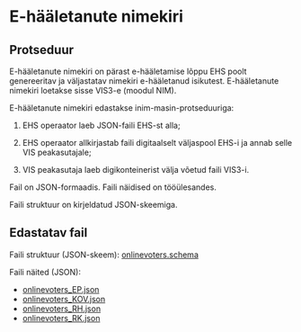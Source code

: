 # E-hääletanute nimekiri

## Protseduur

E-hääletanute nimekiri on pärast e-hääletamise lõppu EHS poolt genereeritav ja väljastatav nimekiri e-hääletanud isikutest. E-hääletanute nimekiri loetakse sisse VIS3-e (moodul NIM).

E-hääletanute nimekiri edastakse inim-masin-protseduuriga:

1) EHS operaator laeb JSON-faili EHS-st alla;

2) EHS operaator allkirjastab faili digitaalselt väljaspool EHS-i ja annab selle VIS peakasutajale;

3)  VIS peakasutaja laeb digikonteinerist välja võetud faili VIS3-i.

Fail on JSON-formaadis. Faili näidised on tööülesandes.

Faili struktuur on kirjeldatud JSON-skeemiga.

## Edastatav fail

Faili struktuur (JSON-skeem): [onlinevoters.schema](choices.schema)

Faili näited (JSON):

- [onlinevoters_EP.json](onlinevoters_EP.json)
- [onlinevoters_KOV.json](onlinevoters_KOV.json)
- [onlinevoters_RH.json](onlinevoters_RH.json)
- [onlinevoters_RK.json](onlinevoters_RK.json)
